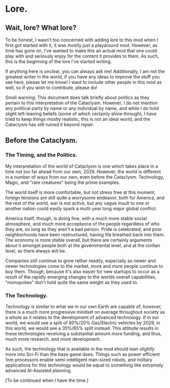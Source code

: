 # Lore.

## Wait, lore? What lore?

To be honest, I wasn't too concerned with adding lore to this mod when I first got started with it, it was mostly just a playaround mod. However, as time has gone on, I've wanted to make this an actual mod that one could play with and seriously enjoy for the content it provides to them. As such, this is the beginning of the lore I've started writing.

If anything here is unclear, you can always ask me! Additionally, I am not the greatest writer in the world, if you have any ideas to improve the stuff you see here, please let me know! I want to include other people in this mod as well, so if you wish to contribute, please do!

Small warning: This document does talk briefly about politics as they pertain to this interpretation of the Cataclysm. However, I do not mention any political party by name or any individual by name, and while I do hold slight left-leaning beliefs (some of which certainly shine through), I have tried to keep things mostly realistic, this is not an ideal world, and the Cataclysm has still ruined it beyond repair.

## Before the Cataclysm.

### The Timing, and the Politics.
My interpretation of the world of Cataclysm is one which takes place in a time not too far ahead from our own, 2029. However, the world is different in a number of ways from our own, even before the Cataclysm. Technology, Magic, and "rare creatures" being the prime examples.

The world itself is more comfortable, but not stress free at this moment, foreign tensions are still quite a worrysome endeavor, both for America, and the rest of the world, war is not active, but any vague insult to one or another nation could easily spark a multi-year long major global conflict. 

America itself, though, is doing fine, with a much more stable social atmosphere, and much more acceptance of the people regardless of who they are, so long as they aren't a bad person. Pride is celebrated, and poor neighborhoods have been restructured, having life breathed back into them. The economy is more stable overall, but there are certainly arguments about it amongst people both at the governmental level, and at the civilian level, as there always will be.

Companies still continue to grow rather readily, especially as newer and newer technologies come to the market, more and more people continue to buy them. Though, because it's also easier for new startups to occur as a result of the rapidly emerging changes to the worlds overall capabilities, "monopolies" don't hold quite the same weight as they used to.

### The Technology.
Technology is similar to what we in our own Earth are capable of, *however,* there is a much more progressive mindset on average throughout society as a whole as it relates to the development of advanced technology. If in our world, we would see a split of 80%/20% Gas/Electric vehicles by 2029, in this world, we would see a 35%/65% split instead. This attitude results in these technologies receiving a substantial amount more funding, and thus, much more research, and more development.

As such, the technology that is available in the mod should lean *slightly* more into Sci-Fi than the base game does. Things such as power efficient 1nm processors enable semi-intelligent man-sized robots, and military applications for this technology would be equal to something like extremely advanced AI-Assisted planning.

[To be continued when I have the time.]
